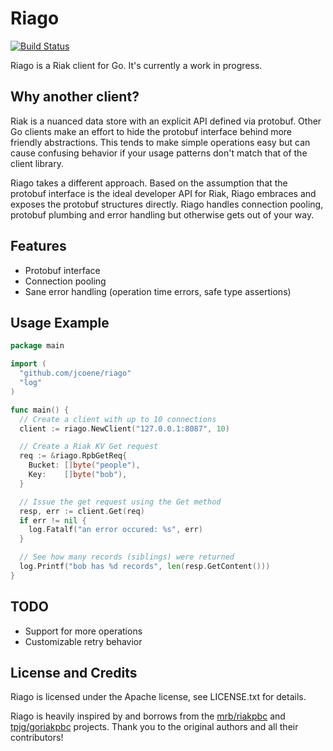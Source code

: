 # Riago

[![Build Status](https://secure.travis-ci.org/jcoene/riago.png?branch=master)](http://travis-ci.org/jcoene/riago)

Riago is a Riak client for Go. It's currently a work in progress.

## Why another client?

Riak is a nuanced data store with an explicit API defined via protobuf. Other Go clients make an effort to hide the protobuf interface behind more friendly abstractions. This tends to make simple operations easy but can cause confusing behavior if your usage patterns don't match that of the client library.

Riago takes a different approach. Based on the assumption that the protobuf interface is the ideal developer API for Riak, Riago embraces and exposes the protobuf structures directly. Riago handles connection pooling, protobuf plumbing and error handling but otherwise gets out of your way.

## Features

- Protobuf interface
- Connection pooling
- Sane error handling (operation time errors, safe type assertions)

## Usage Example

```go
package main

import (
  "github.com/jcoene/riago"
  "log"
)

func main() {
  // Create a client with up to 10 connections
  client := riago.NewClient("127.0.0.1:8087", 10)

  // Create a Riak KV Get request
  req := &riago.RpbGetReq{
    Bucket: []byte("people"),
    Key:    []byte("bob"),
  }

  // Issue the get request using the Get method
  resp, err := client.Get(req)
  if err != nil {
    log.Fatalf("an error occured: %s", err)
  }

  // See how many records (siblings) were returned
  log.Printf("bob has %d records", len(resp.GetContent()))
}
```

## TODO

- Support for more operations
- Customizable retry behavior

## License and Credits

Riago is licensed under the Apache license, see LICENSE.txt for details.

Riago is heavily inspired by and borrows from the [mrb/riakpbc](https://github.com/mrb/riakpbc) and [tpjg/goriakpbc](https://github.com/tpjg/goriakpbc) projects. Thank you to the original authors and all their contributors!
